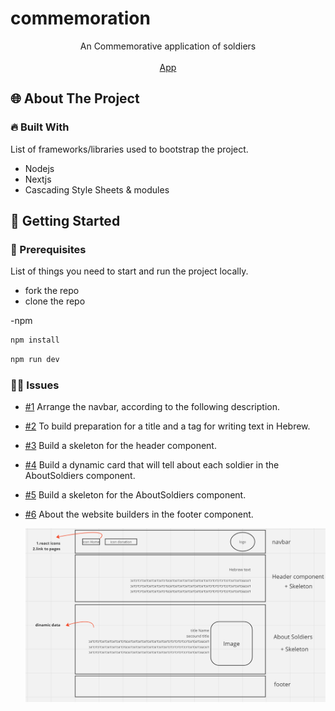 # commemoration

<p align="center">
An Commemorative application of soldiers
<br/>
<br/>
<a href="/">App</a>
</p>

<!-- ABOUT THE PROJECT -->

## 🌐 About The Project

### 🔥 Built With

List of frameworks/libraries used to bootstrap the project.

- Nodejs
- Nextjs
- Cascading Style Sheets & modules

<!-- GETTING STARTED -->

## 🚀 Getting Started

### 📃 Prerequisites

List of things you need to start and run the project locally.

- fork the repo
- clone the repo

-npm

```sh
npm install
```
```sh
npm run dev
```

### 👩‍💻 Issues

- [#1](https://github.com/Haim-S/commemoration/issues/1) Arrange the navbar, according to the following description.
- [#2](https://github.com/Haim-S/commemoration/issues/2) To build preparation for a title and a tag for writing text in Hebrew.
- [#3](https://github.com/Haim-S/commemoration/issues/3) Build a skeleton for the header component.
- [#4](https://github.com/Haim-S/commemoration/issues/4) Build a dynamic card that will tell about each soldier in the AboutSoldiers component.
- [#5](https://github.com/Haim-S/commemoration/issues/5) Build a skeleton for the AboutSoldiers component.
- [#6](https://github.com/Haim-S/commemoration/issues/6) About the website builders in the footer component.

  <img src="./imageReadMe.png">
